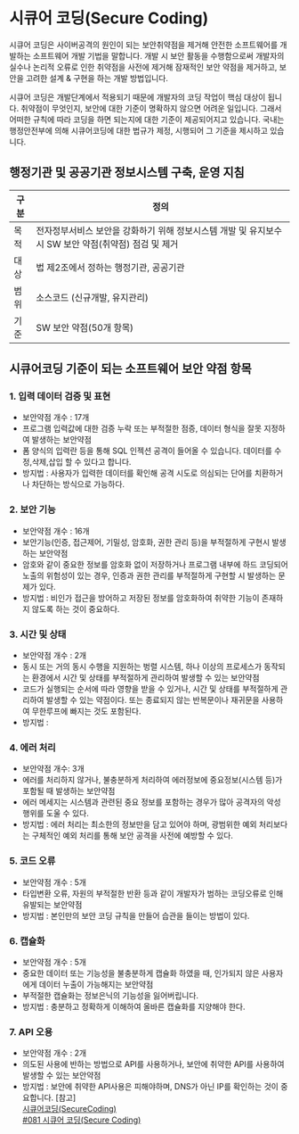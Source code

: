 # 시큐어 코딩(Secure Coding)

시큐어 코딩은 사이버공격의 원인이 되는 보안취약점을 제거해 안전한 소프트웨어를 개발하는 소프트웨어 개발 기법을 말합니다. 개발 시 보안 활동을 수행함으로써 개발자의 실수나 논리적 오류로 인한 취약점을 사전에 제거해 잠재적인 보안 약점을 제거하고, 보안을 고려한 설계 & 구현을 하는 개발 방법입니다.

시큐어 코딩은 개발단계에서 적용되기 때문에 개발자의 코딩 작업이 핵심 대상이 됩니다. 취약점이 무엇인지, 보안에 대한 기준이 명확하지 않으면 어려운 일입니다. 그래서 어떠한 규칙에 따라 코딩을 하면 되는지에 대한 기준이 제공되어지고 있습니다. 국내는 행정안전부에 의해 시큐어코딩에 대한 법규가 제정, 시행되어 그 기준을 제시하고 있습니다.

## 행정기관 및 공공기관 정보시스템 구축, 운영 지침

| 구분 | 정의                                                                                                 |
| ---- | ---------------------------------------------------------------------------------------------------- |
| 목적 | 전자정부서비스 보안을 강화하기 위해 정보시스템 개발 및 유지보수 시 SW 보안 약점(취약점) 점검 및 제거 |
| 대상 | 법 제2조에서 정하는 행정기관, 공공기관                                                               |
| 범위 | 소스코드 (신규개발, 유지관리)                                                                        |
| 기준 | SW 보안 약점(50개 항목)                                                                              |

## 시큐어코딩 기준이 되는 소프트웨어 보안 약점 항목

### 1. 입력 데이터 검증 및 표현

- 보안약점 개수 : 17개
- 프로그램 입력값에 대한 검증 누락 또는 부적절한 점증, 데이터 형식을 잘못 지정하여 발생하는 보안약점
- 폼 양식의 입력란 등을 통해 SQL 인젝션 공격이 들어올 수 있습니다. 데이터를 수정,삭제,삽입 할 수 있다고 합니다.
- 방지법 : 사용자가 입력한 데이터를 확인해 공격 시도로 의심되는 단어를 치환하거나 차단하는 방식으로 가능하다.

### 2. 보안 기능

- 보안약점 개수 : 16개
- 보안기능(인증, 접근제어, 기밀성, 암호화, 권한 관리 등)을 부적절하게 구현시 발생하는 보안약점
- 암호와 같이 중요한 정보를 암호화 없이 저장하거나 프로그램 내부에 하드 코딩되어 노출의 위험성이 있는 경우, 인증과 권한 관리를 부적절하게 구현할 시 발생하는 문제가 있다.
- 방지법 : 비인가 접근을 방어하고 저장된 정보를 암호화하여 취약한 기능이 존재하지 않도록 하는 것이 중요하다.

### 3. 시간 및 상태

- 보안약점 개수 : 2개
- 동시 또는 거의 동시 수행을 지원하는 벙렬 시스템, 하나 이상의 프로세스가 동작되는 환경에서 시간 및 상태를 부적절하게 관리하여 발생할 수 있는 보안약점
- 코드가 실행되는 순서에 따라 영향을 받을 수 있거나, 시간 및 상태를 부적절하게 관리하여 발생할 수 있는 약점이다. 또는 종료되지 않는 반복문이나 재귀문을 사용하여 무한루프에 빠지는 것도 포함된다.
- 방지법 :

### 4. 에러 처리

- 보안약점 개수: 3개
- 에러를 처리하지 않거나, 불충분하게 처리하여 에러정보에 중요정보(시스템 등)가 포함될 때 발생하는 보안약점
- 에러 메세지는 시스템과 관련된 중요 정보를 포함하는 경우가 많아 공격자의 악성 행위를 도울 수 있다.
- 방지법 : 에러 처리는 최소한의 정보만을 담고 있어야 하며, 광범위한 예외 처리보다는 구체적인 예외 처리를 통해 보안 공격을 사전에 예방할 수 있다.

### 5. 코드 오류

- 보안약점 개수 : 5개
- 타입변환 오류, 자원의 부적절한 반환 등과 같이 개발자가 범하는 코딩오류로 인해 유발되는 보안약점
- 방지법 : 본인만의 보안 코딩 규칙을 만들어 습관을 들이는 방법이 있다.

### 6. 캡슐화

- 보안약점 개수 : 5개
- 중요한 데이터 또는 기능성을 불충분하게 캡슐화 하였을 때, 인가되지 않은 사용자에게 데이터 누출이 가능해지는 보안약점
- 부적절한 캡슐화는 정보은닉의 기능성을 잃어버립니다.
- 방지법 : 충분하고 정확하게 이해하여 올바른 캡슐화를 지양해야 한다.

### 7. API 오용

- 보안약점 개수 : 2개
- 의도된 사용에 반하는 방법으로 API를 사용하거나, 보안에 취약한 API를 사용하여 발생할 수 있는 보안약점
- 방지법 : 보안에 취약한 API사용은 피해야하며, DNS가 아닌 IP를 확인하는 것이 중요합니다.
  [참고]  
  [시큐어코딩(SecureCoding)](http://www.incodom.kr/%EC%8B%9C%ED%81%90%EC%96%B4%EC%BD%94%EB%94%A9%28SecureCoding%29)  
  [#081 시큐어 코딩(Secure Coding)](https://www.youtube.com/watch?v=RtGYTxwTMeg)
